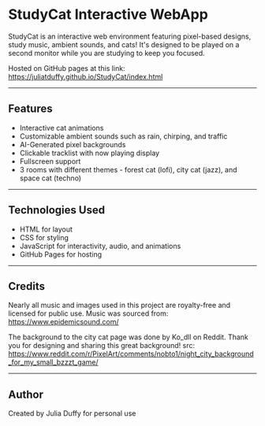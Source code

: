 # StudyCat Interactive WebApp

StudyCat is an interactive web environment featuring pixel-based designs, study music, ambient sounds, and cats! It's designed to be played on a second monitor while you are studying to keep you focused.

Hosted on GitHub pages at this link: https://juliatduffy.github.io/StudyCat/index.html 

---

## Features

- Interactive cat animations
- Customizable ambient sounds such as rain, chirping, and traffic
- AI-Generated pixel backgrounds
- Clickable tracklist with now playing display
- Fullscreen support
- 3 rooms with different themes - forest cat (lofi), city cat (jazz), and space cat (techno)

---

## Technologies Used

- HTML for  layout
- CSS for styling 
- JavaScript for interactivity, audio, and animations
- GitHub Pages for hosting

---

## Credits

Nearly all music and images used in this project are royalty-free and licensed for public use. Music was sourced from: https://www.epidemicsound.com/

The background to the city cat page was done by Ko_dll on Reddit. Thank you for designing and sharing this great background! src: https://www.reddit.com/r/PixelArt/comments/nobto1/night_city_background_for_my_small_bzzzt_game/

---

## Author

Created by Julia Duffy for personal use
